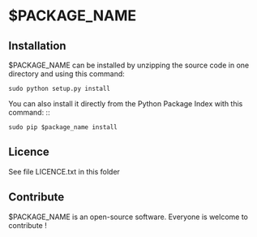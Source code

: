 # $PACKAGE_NAME


## Installation

$PACKAGE_NAME can be installed by unzipping the source code in one directory and using this command:
```
sudo python setup.py install
```

You can also install it directly from the Python Package Index with this command: ::
```
sudo pip $package_name install
```

## Licence

See file LICENCE.txt in this folder


## Contribute
$PACKAGE_NAME is an open-source software. Everyone is welcome to contribute !
